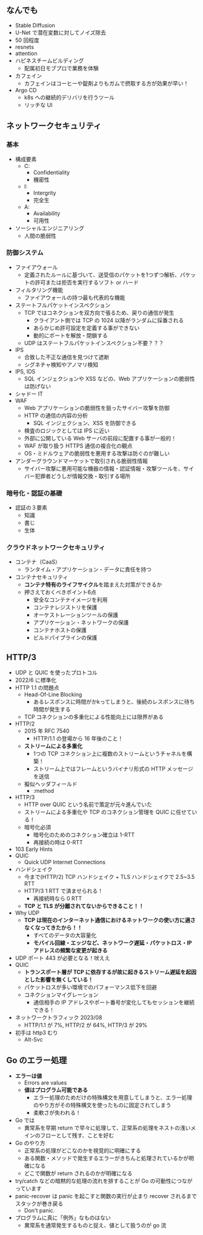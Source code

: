 ## なんでも

-  Stable Diffusion
  - U-Net で潜在変数に対してノイズ除去
  - 50 回程度
  - resnets
  - attention
- ハピネスチームビルディング
  - 配属初日モブプロで業務を体験
- カフェイン
  - カフェインはコーヒーや錠剤よりもガムで摂取する方が効果が早い！
- Argo CD
  - k8s への継続的デリバリを行うツール
  - リッチな UI

## ネットワークセキュリティ

### 基本

- 構成要素
  - C: 
    - Confidentiality
    - 機密性
  - I:
    - Intergrity
    - 完全生
  - A:
    - Availability
    - 可用性
- ソーシャルエンジニアリング
  - 人間の脆弱性

### 防御システム

- ファイアウォール
  - 定義されたルールに基づいて、送受信のパケットを1つずつ解析、パケットの許可または拒否を実行するソフト or ハード
- フィルタリング機能
  - ファイアウォールの持つ最も代表的な機能
- ステートフルパケットインスペクション
  - TCP ではコネクションを双方向で張るため、戻りの通信が発生
    - クライアント側では TCP の 1024 以降がランダムに採番される
    - あらかじめ許可設定を定義する事ができない
    - 動的にポートを解放・閉鎖する
  - UDP はステートフルパケットインスペクション不要？？？
- IPS
  - 合致した不正な通信を見つけて遮断
  - シグネチャ検知やアノマリ検知
- IPS, IDS
  - SQL インジェクションや XSS などの、Web アプリケーションの脆弱性は防げない
- シャドー IT
- WAF
  - Web アプリケーションの脆弱性を狙ったサイバー攻撃を防御
  - HTTP の通信の内容の分析
    - SQL インジェクション、XSS を防御できる
  - 検査のロジックとしては IPS に近い
  - 外部に公開している Web サーバの前段に配置する事が一般的！
  - WAF が取り扱う HTTPS 通信の複合化の観点
  - OS・ミドルウェアの脆弱性を悪用する攻撃は防ぐのが難しい
- アンダーグラウンドマーケットで取引される脆弱性情報
  - サイバー攻撃に悪用可能な機器の情報・認証情報・攻撃ツールを、サイバー犯罪者どうしが情報交換・取引する場所

### 暗号化・認証の基礎

- 認証の３要素
  - 知識
  - 書じ
  - 生体

### クラウドネットワークセキュリティ
- コンテナ（CaaS）
  - ランタイム・アプリケーション・データに責任を持つ
- コンテナセキュリティ
  - **コンテナ特有のライフサイクル**を踏まえた対策ができるか
  - 押さえておくべきポイント6点
    - 安全なコンテナイメージを利用
    - コンテナレジストリを保護
    - オーケストレーションツールの保護
    - アプリケーション・ネットワークの保護
    - コンテナホストの保護
    - ビルドパイプラインの保護

## HTTP/3

- UDP と QUIC を使ったプロトコル
- 2022/6 に標準化
- HTTP 1.1 の問題点
  - Head-Of-Line Blocking
    - あるレスポンスに時間がかkってしまうと、後続のレスポンスに待ち時間が発生する
  - TCP コネクションの多重化による性能向上には限界がある
- HTTP/2
  - 2015 年 RFC 7540
    - HTTP/1.1 の登場から 16 年後のこと！
  - **ストリームによる多重化**
    - 1つの TCP コネクション上に複数のストリームというチャネルを構築！
    - ストリーム上ではフレームというバイナリ形式の HTTP メッセージを送信
  - 擬似ヘッダフィールド
    - :method
- HTTP/3
  - HTTP over QUIC という名前で策定が元々進んでいた
  - ストリームによる多重化や TCP のコネクション管理を QUIC に任せている！
  - 暗号化必須
    - 暗号化のためのコネクション確立は 1-RTT
    - 再接続の時は 0-RTT
- 103 Early Hints
- QUIC
  - Quick UDP Internet Connections
- ハンドシェイク
  - 今まで(HTTP/2) TCP ハンドシェイク + TLS ハンドシェイクで 2.5~3.5 RTT
  - HTTP/3 1 RTT で済ませられる！
    - 再接続時なら 0 RTT
  - **TCP と TLS が分離されてないからできること！！**
- Why UDP
  - **TCP は現在のインターネット通信におけるネットワークの使い方に適さなくなってきたから！！**
    - すべてのデータの大容量化
    - **モバイル回線・エッジなど、ネットワーク遅延・パケットロス・IP アドレスの頻繁な変更が起きる**
- UDP ポート 443 が必要となる！吠ええ
- QUIC
  - **トランスポート層が TCP に依存するが故に起きるストリーム遅延を起因とした影響を無くしている！**
  - パケットロスが多い環境でのパフォーマンス低下を回避
  - コネクションマイグレーション
    - 通信相手の IP アドレスやポート番号が変化してもセッションを継続できる！
- ネットワークトラフィック 2023/08
  - HTTP/1.1 が 7%, HTTP/2 が 64%, HTTP/3 が 29%
- 初手は http3 むり
  - Alt-Svc

## Go のエラー処理

- **エラーは値**
  - Errors are values
  - **値はプログラム可能である**
    - エラー処理のためだけの特殊構文を用意してしまうと、エラー処理のやり方がその特殊構文を使ったものに固定されてしまう
    - 柔軟さが失われる！
- Go では
  - 異常系を早期 return で早々に処理して、正常系の処理をネストの浅いメインのフローとして残す、ことを好む
- Go のやり方
  - 正常系の処理がどこなのかを視覚的に明確にする
  - ある関数・メソッドで発生するエラーがきちんと処理されているかが明確になる
  - どこで関数が return されるのかが明確になる
- try/catch などの暗黙的な処理の流れを排することが Go の可動性につながっています
- panic-recover は panic を起こすと関数の実行が止まり recover されるまでスタックが巻き戻る
  - Don't panic.
- プログラムに真に「例外」なものはない
  - 異常系を通常発生するものと捉え、値として扱うのが go 流
